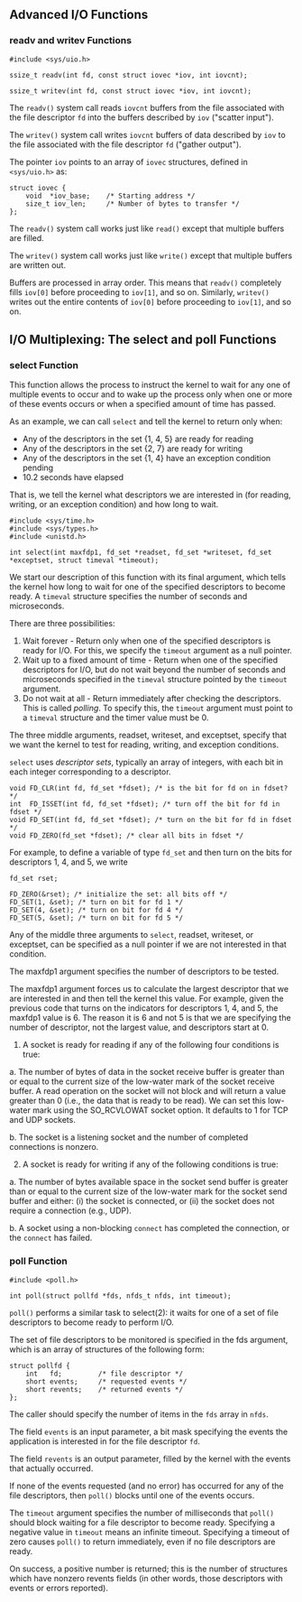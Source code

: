## Advanced I/O Functions
### readv and writev Functions
```
#include <sys/uio.h>

ssize_t readv(int fd, const struct iovec *iov, int iovcnt);

ssize_t writev(int fd, const struct iovec *iov, int iovcnt);
```

The `readv()` system call reads `iovcnt` buffers from the file associated with the file descriptor `fd` into the buffers described by `iov` ("scatter input").

The `writev()` system call writes `iovcnt` buffers of data described by `iov` to the file associated with the file descriptor `fd` ("gather output").

The  pointer  `iov`  points  to  an array of `iovec` structures, defined in `<sys/uio.h>` as:
```
struct iovec {
    void  *iov_base;    /* Starting address */
    size_t iov_len;     /* Number of bytes to transfer */
};
```
The `readv()` system call works just like `read()`  except  that  multiple buffers are filled.

The  `writev()` system call works just like `write()` except that multiple buffers are written out.

Buffers are processed in array order.  This  means that `readv()` completely fills `iov[0]` before proceeding to `iov[1]`, and so on. Similarly, `writev()` writes out the entire contents of `iov[0]` before proceeding to `iov[1]`, and so on.

## I/O Multiplexing: The select and poll Functions

### select Function
This function allows the process to instruct the kernel to wait for any one of multiple events to occur and to wake up the process only when one or more of these events occurs or when a specified amount of time has passed.

As an example, we can call `select` and tell the kernel to return only when:
- Any of the descriptors in the set {1, 4, 5} are ready for reading
- Any of the descriptors in the set {2, 7} are ready for writing
- Any of the descriptors in the set {1, 4} have an exception condition pending
- 10.2 seconds have elapsed

That is, we tell the kernel what descriptors we are interested in (for reading, writing, or an exception condition) and how long to wait.

```
#include <sys/time.h>
#include <sys/types.h>
#include <unistd.h>

int select(int maxfdp1, fd_set *readset, fd_set *writeset, fd_set *exceptset, struct timeval *timeout);
```
We start our description of this function with its final argument, which tells the kernel how long to wait for one of the specified descriptors to become ready. A `timeval` structure specifies the number of seconds and microseconds.

There are three possibilities:

1. Wait forever - Return only when one of the specified descriptors is ready for I/O. For this, we specify the `timeout` argument as a null pointer.
2. Wait up to a fixed amount of time - Return when one of the specified descriptors for I/O, but do not wait beyond the number of seconds and microseconds specified in the `timeval` structure pointed by the `timeout` argument.
3. Do not wait at all - Return immediately after checking the descriptors. This is called *polling*. To specify this, the `timeout` argument must point to a `timeval` structure and the timer value must be 0.

The three middle arguments, readset, writeset, and exceptset, specify that we want the kernel to test for reading, writing, and exception conditions.

`select` uses *descriptor sets*, typically an array of integers, with each bit in each integer corresponding to a descriptor.

```
void FD_CLR(int fd, fd_set *fdset); /* is the bit for fd on in fdset? */
int  FD_ISSET(int fd, fd_set *fdset); /* turn off the bit for fd in fdset */
void FD_SET(int fd, fd_set *fdset); /* turn on the bit for fd in fdset */
void FD_ZERO(fd_set *fdset); /* clear all bits in fdset */
```
For example, to define a variable of type `fd_set` and then turn on the bits for descriptors 1, 4, and 5, we write
```
fd_set rset;

FD_ZERO(&rset); /* initialize the set: all bits off */
FD_SET(1, &set); /* turn on bit for fd 1 */
FD_SET(4, &set); /* turn on bit for fd 4 */
FD_SET(5, &set); /* turn on bit for fd 5 */
```
Any of the middle three arguments to `select`, readset, writeset, or exceptset, can be specified as a null pointer if we are not interested in that condition.

The maxfdp1 argument specifies the number of descriptors to be tested.

The maxfdp1 argument forces us to calculate the largest descriptor that we are interested in and then tell the kernel this value. For example, given the previous code that turns on the indicators for descriptors 1, 4, and 5, the maxfdp1 value is 6. The reason it is 6 and not 5 is that we are specifying the number of descriptor, not the largest value, and descriptors start at 0.

1. A socket is ready for reading if any of the following four conditions is true:

a. The number of bytes of data in the socket receive buffer is greater than or equal to the current size of the low-water mark of the socket receive buffer. A read operation on the socket will not block and will return a value greater than 0 (i.e., the data that is ready to be read). We can set this low-water mark using the SO_RCVLOWAT socket option. It defaults to 1 for TCP and UDP sockets.

b. The socket is a listening socket and the number of completed connections is nonzero.

2. A socket is ready for writing if any of the following conditions is true:

a. The number of bytes available space in the socket send buffer is greater than or equal to the current size of the low-water mark for the socket send buffer and either: (i) the socket is connected, or (ii) the socket does not require a connection (e.g., UDP).

b. A socket using a non-blocking `connect` has completed the connection, or the `connect` has failed.

### poll Function

```
#include <poll.h>

int poll(struct pollfd *fds, nfds_t nfds, int timeout);
```
`poll()` performs a similar task to select(2): it waits for one of a set of file descriptors to become ready to perform I/O.

The set of file descriptors to be monitored is specified in the fds argument, which is an array of structures of the following form:
```
struct pollfd {
	int   fd;         /* file descriptor */
	short events;     /* requested events */
	short revents;    /* returned events */
};
```
The caller should specify the number of items in the `fds` array in `nfds`.

The field `events` is an input parameter, a bit mask specifying the events the application is interested in for the file descriptor `fd`.

The field `revents` is an output parameter, filled by the kernel with the events that actually occurred.

If none of the events requested (and no error) has occurred for any of the file descriptors, then `poll()` blocks until one of the events occurs.

The `timeout` argument specifies the number of milliseconds that `poll()` should block waiting for a file descriptor to become ready. Specifying a negative value in `timeout` means an infinite timeout. Specifying a timeout of zero causes `poll()` to return immediately, even if no file descriptors are ready.

On success, a positive number is returned; this is the number of structures which have nonzero revents fields (in other words, those descriptors with events or errors reported).